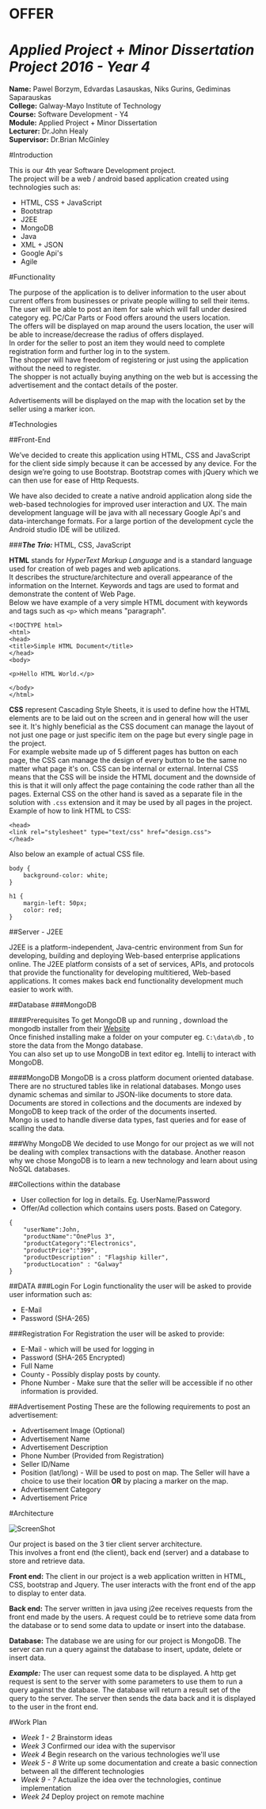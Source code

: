 # OFFER

# *Applied Project + Minor Dissertation Project 2016 - Year 4*

**Name:** Pawel Borzym, Edvardas Lasauskas, Niks Gurins, Gediminas Saparauskas </br>
**College:** Galway-Mayo Institute of Technology </br>
**Course:** Software Development - Y4 </br>
**Module:** Applied Project + Minor Dissertation </br>
**Lecturer:** Dr.John Healy </br>
**Supervisor:** Dr.Brian McGinley </br>


#Introduction

This is our 4th year Software Development project. </br>
The project will be a web / android based application created using technologies such as:
* HTML, CSS + JavaScript
* Bootstrap
* J2EE
* MongoDB
* Java
* XML + JSON
* Google Api's
* Agile


#Functionality</br>

The purpose of the application is to deliver information to the user about current offers from businesses or private people willing to sell their items.
</br>
The user will be able to post an item for sale which will fall under desired category eg. PC/Car Parts or Food offers around the users location.</br>
The offers will be displayed on map around the users location, the user will be able to increase/decrease the radius of offers displayed.
</br>
In order for the seller to post an item they would need to complete registration form and further log in to the system.</br>
The shopper will have freedom of registering or just using the application without the need to register.</br>
The shopper is not actually buying anything on the web but is accessing the advertisement and the contact details of the poster.</br>

Advertisements will be displayed on the map with the location set by the seller using a marker icon.

#Technologies

##Front-End

We’ve decided to create this application using HTML, CSS and JavaScript for the client side simply because it can be accessed by any device. For the design we’re going to use Bootstrap.
Bootstrap comes with jQuery which we can then use for ease of Http Requests.

We have also decided to create a native android application along side the web-based technologies for improved user interaction and UX.
The main development language will be java with all necessary Google Api's and data-interchange formats.
For a large portion of the development cycle the Android studio IDE will be utilized.

###***The Trio:*** HTML, CSS, JavaScript

**HTML** stands for *HyperText Markup Language* and is a standard language used for creation of web pages and web aplications.</br>
It describes the structure/architecture and overall appearance of the information on the Internet. Keywords and tags are used to format and demonstrate the content of Web Page.</br>
Below we have example of a very simple HTML document with keywords and tags such as ```<p>``` which means "paragraph".
```
<!DOCTYPE html>
<html>
<head>
<title>Simple HTML Document</title>
</head>
<body>

<p>Hello HTML World.</p>

</body>
</html>
```

**CSS** represent Cascading Style Sheets, it is used to define how the HTML elements are to be laid out on the screen and in general how will the user see it. It's highly beneficial as the CSS document can manage the layout of not just one page or just specific item on the page but every single page in the project. </br>
For example website made up of 5 different pages has button on each page, the CSS can manage the design of every button to be the same no matter what page it's on. CSS can be internal or external. Internal CSS means that the CSS will be inside the HTML document and the downside of this is that it will only affect the page containing the code rather than all the pages.
External CSS on the other hand is saved as a separate file in the solution with ```.css``` extension and it may be used by all pages in the project.</br>
Example of how to link HTML to CSS:</br>
```
<head>
<link rel="stylesheet" type="text/css" href="design.css">
</head>
```
Also below an example of actual CSS file.
```
body {
    background-color: white;
}

h1 {
    margin-left: 50px;
    color: red;
}
```

##Server - J2EE

J2EE is a platform-independent, Java-centric environment from Sun for developing, building and deploying Web-based enterprise applications online. The J2EE platform consists of a set of services, APIs, and protocols that provide the functionality for developing multitiered, Web-based applications.
It comes makes back end functionality development much easier to work with.

##Database
###MongoDB

####Prerequisites
To get MongoDB up and running , download the mongodb installer from their [Website](https://www.mongodb.com/)
</br>
Once finished installing make a folder on your computer eg. ```C:\data\db``` , to store the data from the Mongo database.</br>
You can also set up to use MongoDB in text editor eg. Intellij to interact with MongoDB.

####MongoDB
MongoDB is a cross platform document oriented database.</br> 
There are no structured tables like in relational databases. Mongo uses dynamic schemas and similar to JSON-like documents to store data. Documents are stored in collections and the documents are indexed by MongoDB to keep track of the order of the documents inserted.</br>
Mongo is used to handle diverse data types, fast queries and for ease of scalling the data.

###Why MongoDB
We decided to use Mongo for our project as we will not be dealing with complex transactions with the database.
Another reason why we chose MongoDB is to learn a new technology and learn about using NoSQL databases.

##Collections within the database
*	User collection for log in details. Eg. UserName/Password
*	Offer/Ad collection which contains users posts. Based on Category.
```
{
	"userName":John,
	"productName":"OnePlus 3",
	"productCategory":"Electronics",
	"productPrice":"399",
	"productDescription" : "Flagship killer",
	"productLocation" : "Galway"
}
```


##DATA
###Login
For Login functionality the user will be asked to provide user information such as:
* E-Mail
* Password (SHA-265)

###Registration
For Registration the user will be asked to provide:
* E-Mail - which will be used for logging in
* Password (SHA-265 Encrypted)
* Full Name
* County - Possibly display posts by county.
* Phone Number - Make sure that the seller will be accessible if no other information is provided.

##Advertisement Posting
These are the following requirements to post an advertisement:
* Advertisement Image (Optional)
* Advertisement Name
* Advertisement Description
* Phone Number (Provided from Registration)
* Seller ID/Name
* Position (lat/long) - Will be used to post on map. The Seller will have a choice to use their location **OR** by placing a marker on the map.
* Advertisement Category
* Advertisement Price


#Architecture

![ScreenShot](http://i63.tinypic.com/11hbhja.jpg)

Our project is based on the 3 tier client server architecture.</br>
This involves a front end (the client), back end (server) and a database to store and retrieve data. </br>

**Front end:** The client in our project is a web application written in HTML, CSS, bootstrap and Jquery. The user interacts with the front end of the app to display to enter data.</br>

**Back end:** The server written in java using j2ee receives requests from the front end made by the users. A request could be to retrieve some data from the database or to send some data to update or insert into the database.</br>

**Database:** The database we are using for our project is MongoDB. The server can run a query against the database to insert, update, delete or insert data. </br>

***Example:*** The user can request some data to be displayed. A http get request is sent to the server with some parameters to use them to run a query against the database. The database will return a result set of the query to the server. The server then sends the data back and it is displayed to the user in the front end.



#Work Plan
* *Week 1 - 2*	Brainstorm ideas
* *Week 3* 	Confirmed our idea with the supervisor
* *Week 4* 	Begin research on the various technologies we'll use
* *Week 5 - 8* 	Write up some documentation and create a basic connection between all the different technologies
* *Week 9 - ?* 	Actualize the idea over the technologies, continue implementation
* *Week 24* 	Deploy project on remote machine
